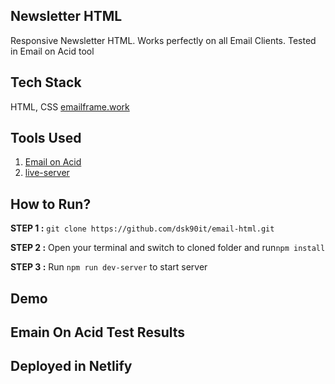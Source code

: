 ## Newsletter HTML
Responsive Newsletter HTML. Works perfectly on all Email Clients. Tested in Email on Acid tool

## Tech Stack
HTML, CSS [emailframe.work](https://emailframe.work/)

## Tools Used
1. [Email on Acid](https://www.emailonacid.com/email-testing/)
2. [live-server](https://www.npmjs.com/package/live-server)

## How to Run?
**STEP 1 :** `git clone https://github.com/dsk90it/email-html.git`

**STEP 2 :** Open your terminal and switch to cloned folder and run`npm install`

**STEP 3 :** Run `npm run dev-server` to start server 

## Demo

## Emain On Acid Test Results

## Deployed in Netlify
